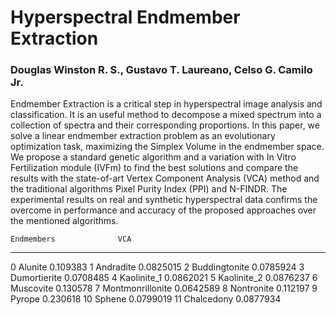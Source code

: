 # Hyperspectral Endmember Extraction

### Douglas Winston R. S., Gustavo T. Laureano, Celso G. Camilo Jr.

Endmember Extraction is a critical step in hyperspectral image analysis and classification. It is an useful method to decompose a mixed spectrum into a collection of spectra and their corresponding proportions. In this paper, we solve a linear endmember extraction problem as an evolutionary optimization task, maximizing the Simplex Volume in the endmember space. We propose a standard genetic algorithm and a variation with In Vitro Fertilization module (IVFm) to find the best solutions and compare the results with the state-of-art Vertex Component Analysis (VCA) method and the traditional algorithms Pixel Purity Index (PPI) and N-FINDR. The experimental results on real and synthetic hyperspectral data confirms the overcome in performance and accuracy of the proposed approaches over the mentioned algorithms.

    Endmembers              VCA
--  ----------------  ---------
 0  Alunite           0.109383
 1  Andradite         0.0825015
 2  Buddingtonite     0.0785924
 3  Dumortierite      0.0708485
 4  Kaolinite_1       0.0862021
 5  Kaolinite_2       0.0876237
 6  Muscovite         0.130578
 7  Montmonrillonite  0.0642589
 8  Nontronite        0.112197
 9  Pyrope            0.230618
10  Sphene            0.0799019
11  Chalcedony        0.0877934
